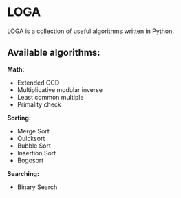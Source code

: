 LOGA
====

LOGA is a collection of useful algorithms written in Python.

Available algorithms:
---------------------

**Math:**
- Extended GCD
- Multiplicative modular inverse
- Least common multiple
- Primality check

**Sorting:**
- Merge Sort
- Quicksort
- Bubble Sort
- Insertion Sort
- Bogosort

**Searching:**
- Binary Search
